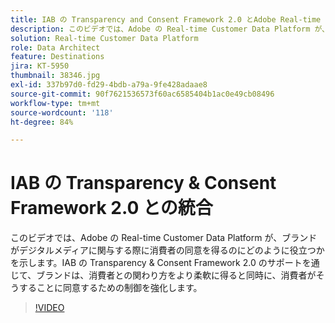 ```yaml
---
title: IAB の Transparency and Consent Framework 2.0 とAdobe Real-time Customer Data Platformの統合
description: このビデオでは、Adobe の Real-time Customer Data Platform が、ブランドがデジタルメディアに関与する際に消費者の同意を得るのにどのように役立つかを示します。IAB の Transparency & Consent Framework 2.0 のサポートを通じて、ブランドは、消費者との関わり方をより柔軟に得ると同時に、消費者がそうすることに同意するための制御を強化します。
solution: Real-time Customer Data Platform
role: Data Architect
feature: Destinations
jira: KT-5950
thumbnail: 38346.jpg
exl-id: 337b97d0-fd29-4bdb-a79a-9fe428adaae8
source-git-commit: 90f7621536573f60ac6585404b1ac0e49cb08496
workflow-type: tm+mt
source-wordcount: '118'
ht-degree: 84%

---
```


# IAB の Transparency &amp; Consent Framework 2.0 との統合

このビデオでは、Adobe の Real-time Customer Data Platform が、ブランドがデジタルメディアに関与する際に消費者の同意を得るのにどのように役立つかを示します。IAB の Transparency &amp; Consent Framework 2.0 のサポートを通じて、ブランドは、消費者との関わり方をより柔軟に得ると同時に、消費者がそうすることに同意するための制御を強化します。

>[!VIDEO](https://video.tv.adobe.com/v/38346?quality=12&learn=on)
